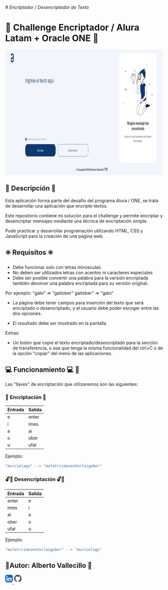 <em> # Encriptador / Desencriptador de Texto </em>

# 🎯 Challenge Encriptador / Alura Latam + Oracle ONE 🎯

<img src="./assets/Challenge-Encrypter-front.png" align="center" height="400" width="850" />  


## 📝 Descripción 📝

Esta aplicación forma parte del desafío del programa Alura / ONE, se trata de desarrollar una aplicación que encripte textos.

Este repositorio contiene mi solución para el challenge y permite encriptar y desencriptar mensajes mediante una técnica de encriptación simple.

Pude practicar y desarrollar programación utilizando HTML, CSS y JavaScript para la creación de una página web.

## ✳️ Requisitos ✳️

- Debe funcionar solo con letras minúsculas
- No deben ser utilizados letras con acentos ni caracteres especiales
- Debe ser posible convertir una palabra para la versión encriptada también devolver una palabra encriptada para su versión original.

Por ejemplo:
"gato" => "gaitober"
gaitober" => "gato"

- La página debe tener campos para inserción del texto que será encriptado o desencriptado, y el usuario debe poder escoger entre las dos opciones.

- El resultado debe ser mostrado en la pantalla.

Extras:

- Un botón que copie el texto encriptado/desencriptado para la sección de transferencia, o sea que tenga la misma funcionalidad del ctrl+C o de la opción "copiar" del menú de las aplicaciones.

## 💻 Funcionamiento 💻 🏃
Las "llaves" de encriptación que utilizaremos son las siguientes:

### 🔐 Encriptación 🔐
| Entrada | Salida |
|---------|--------|
|    e    | enter  |
|    i    | imes   |
|    a    | ai     |
|    o    | ober   |
|    u    | ufat   |

Ejemplo:
```sh
"murcielago" --> "mufatrcimesenterlaigober"
```

### 🔓🔑 Desencriptación 🔓🔑
| Entrada | Salida |
|---------|--------|
| enter   |    e   |
| imes    |    i   |
| ai      |    a   |
| ober    |    o   |
| ufat    |    u   |

Ejemplo:
```sh
"mufatrcimesenterlaigober" --> "murcielago"
```

## 👷Autor: Alberto Vallecillo 👷
<a href="https://linkedin.com/in/alberto-vallecillo" target="_blank">
<img src="./assets/linkedin.svg" alt=linkedin style="margin-bottom: 5px;" />
</a>
<a href="https://github.com/Alb3rtoGitHub" target="_blank">
<img src="./assets/github.svg" alt=github style="margin-bottom: 5px;" />
</a> 
  